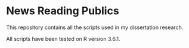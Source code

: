 # News Reading Publics
This repository contains all the scripts used in my dissertation research.

All scripts have been tested on R version 3.6.1.
